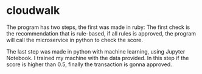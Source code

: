 # cloudwalk

The program has two steps, the first was made in ruby:
  The first check is the recommendation that is rule-based, if all rules is approved, the program will call the microservice in python to check the score.
  
The last step was made in python with machine learning, using Jupyter Notebook. I trained my machine with the data provided.
  In this step if the score is higher than 0.5, finally the transaction is gonna approved.
